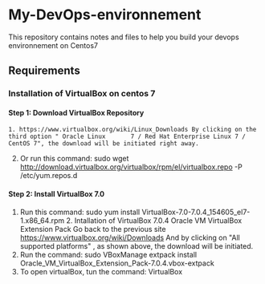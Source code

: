 # My-DevOps-environnement
This repository contains notes and files to help you build your devops environnement on Centos7 
## Requirements 
### Installation of VirtualBox on centos 7 

#### Step 1: Download VirtualBox Repository
	1. https://www.virtualbox.org/wiki/Linux_Downloads By clicking on the third option " Oracle Linux       7 / Red Hat Enterprise Linux 7 / CentOS 7", the download will be initiated right away.
  2.   Or run this command:
      sudo wget http://download.virtualbox.org/virtualbox/rpm/el/virtualbox.repo -P /etc/yum.repos.d
      
      
#### Step 2: Install VirtualBox 7.0

  1.   Run this command: sudo yum install VirtualBox-7.0-7.0.4_154605_el7-1.x86_64.rpm
	2. Intallation of VirtualBox 7.0.4 Oracle VM VirtualBox Extension Pack
	   Go back to the previous site https://www.virtualbox.org/wiki/Downloads 
	  And by clicking on "All supported platforms" , as shown above, the download will be initiated.
  3.   Run the command:
  sudo VBoxManage extpack install Oracle_VM_VirtualBox_Extension_Pack-7.0.4.vbox-extpack
  4. To open virtualBox, tun the command: VirtualBox 


